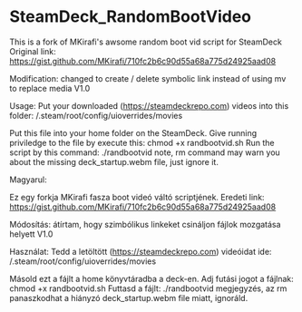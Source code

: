 # SteamDeck_RandomBootVideo

This is a fork of MKirafi's awsome random boot vid script for SteamDeck
Original link: https://gist.github.com/MKirafi/710fc2b6c90d55a68a775d24925aad08

Modification: changed to create / delete symbolic link instead of using mv to replace media
V1.0

Usage:
Put your downloaded (https://steamdeckrepo.com) videos into this folder: /.steam/root/config/uioverrides/movies

Put this file into your home folder on the SteamDeck.
Give running priviledge to the file by execute this: chmod +x randbootvid.sh
Run the script by this command: ./randbootvid
note, rm command may warn you about the missing deck_startup.webm file, just ignore it.


Magyarul:

Ez egy forkja MKirafi fasza boot videó váltó scriptjének.
Eredeti link: https://gist.github.com/MKirafi/710fc2b6c90d55a68a775d24925aad08

Módosítás: átírtam, hogy szimbólikus linkeket csináljon fájlok mozgatása helyett
V1.0

Használat:
Tedd a letöltött (https://steamdeckrepo.com) videóidat ide: /.steam/root/config/uioverrides/movies

Másold ezt a fájlt a home könyvtáradba a deck-en.
Adj futási jogot a fájlnak: chmod +x randbootvid.sh
Futtasd a fájlt: ./randbootvid
megjegyzés, az rm panaszkodhat a hiányzó deck_startup.webm file miatt, ignoráld.
